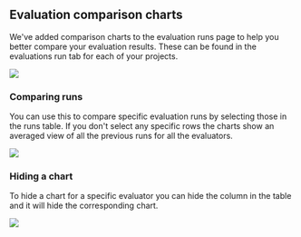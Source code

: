 ## Evaluation comparison charts

We've added comparison charts to the evaluation runs page to help you better compare your evaluation results. These can be found in the evaluations run tab for each of your projects. 

![](https://files.readme.io/e013e31-image.png)

### Comparing runs

You can use this to compare specific evaluation runs by selecting those in the runs table. If you don't select any specific rows the charts show an averaged view of all the previous runs for all the evaluators. 

![](https://files.readme.io/eae32f2-image.png)

### Hiding a chart

To hide a chart for a specific evaluator you can hide the column in the table and it will hide the corresponding chart. 

![](https://files.readme.io/54ea419-image.png)